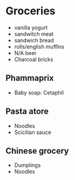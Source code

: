 
# Groceries

- vanilla yogurt
- sandwitch meat
- sandwich bread
- rolls/english muffins
- N/A beer
- Charcoal bricks

## Phammaprix

- Baby soap: Cetaphil

## Pasta atore

- Noodles
- Scicilian sauce

## Chinese grocery

- Dumplings
- Noodles
